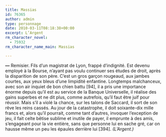 ```yaml
---
title: Massias
id: 76365
author: admin
type: personnage
date: 2010-03-11T08:18:38+00:00
excerpt: L’Argent
rm_character_novel:
  - 75932
rm_character_name_main: Massias

---
```

**—** Remisier. Fils d’un magistrat de Lyon, frappé d’indignité. Est devenu employé à la Bourse, n’ayant pas voulu continuer ses études de droit, après la disparition de son père. C’est un gros garçon rougeaud, aux jambes courtes, aux yeux bleus d’une limpidité enfantine. Longtemps malchanceux, avec son air inquiet de bon chien battu [94], il a pris une importance énorme depuis qu’il est au service de la Banque Universelle, il réalise des gains superbes et ne dit plus, comme autrefois, qu’il faut être juif pour réussir. Mais s’il a violé la chance, sur les talons de Saccard, il sort de son rêve les reins cassés. Au jour de la catastrophe, il doit soixante-dix mille francs et, alors qu’il pourrait, comme tant d’autres, invoquer l’exception de jeu, il fait celte bêtise sublime et inutile de payer, il emprunte à des amis, s’engageant pour la vie entière, sans que personne lui en sache gré, car on hausse même un peu les épaules derrière lui [394]. _(L’Argent.)_